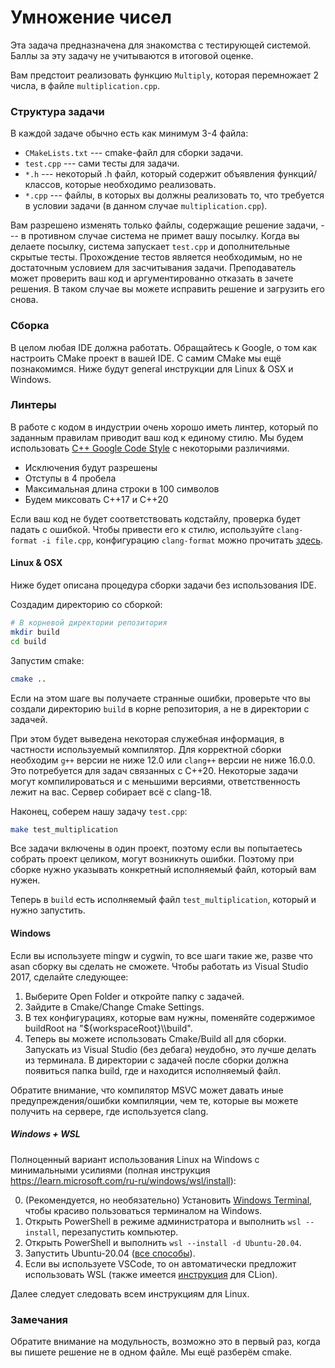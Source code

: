 # Умножение чисел

Эта задача предназначена для знакомства с тестирующей системой. Баллы за эту задачу не учитываются в итоговой оценке.

Вам предстоит реализовать функцию `Multiply`, которая перемножает 2 числа, в файле `multiplication.cpp`.

### Структура задачи

В каждой задаче обычно есть как минимум 3-4 файла:

* `CMakeLists.txt` --- cmake-файл для сборки задачи.
* `test.cpp` --- сами тесты для задачи.
* `*.h` --- некоторый .h файл, который содержит объявления функций/классов, которые необходимо реализовать.
* `*.cpp` --- файлы, в которых вы должны реализовать то, что требуется в условии задачи (в данном случае `multiplication.cpp`).

Вам разрешено изменять только файлы, содержащие решение задачи, --- в противном случае система не примет вашу посылку.
Когда вы делаете посылку, система запускает `test.cpp` и дополнительные скрытые тесты.
Прохождение тестов является необходимым, но не достаточным условием для засчитывания задачи. Преподаватель может проверить ваш код и аргументированно отказать в зачете решения.
В таком случае вы можете исправить решение и загрузить его снова.

### Сборка

В целом любая IDE должна работать. Обращайтесь к Google, о том как настроить CMake проект в вашей IDE. С самим CMake мы ещё познакомимся. Ниже будут general инструкции для Linux & OSX и Windows.

### Линтеры

В работе с кодом в индустрии очень хорошо иметь линтер, который по заданным правилам приводит ваш код к единому стилю.
Мы будем использовать [C++ Google Code Style](https://google.github.io/styleguide/cppguide.html) с некоторыми различиями.

* Исключения будут разрешены
* Отступы в 4 пробела
* Максимальная длина строки в 100 символов
* Будем миксовать С++17 и C++20

Если ваш код не будет соответствовать кодстайлу, проверка будет падать с ошибкой. Чтобы привести его к стилю, используйте `clang-format -i file.cpp`, конфигурацию `clang-format` можно прочитать [здесь](../../.clang-format).

#### Linux & OSX

Ниже будет описана процедура сборки задачи без использования IDE.

Создадим директорию со сборкой:
```sh
# В корневой директории репозитория
mkdir build
cd build
```

Запустим cmake:
```sh
cmake ..
```

Если на этом шаге вы получаете странные ошибки, проверьте что вы создали директорию `build` в корне репозитория, а не в директории с задачей.

При этом будет выведена некоторая служебная информация, в частности используемый компилятор. Для корректной сборки необходим `g++` версии не ниже 12.0 или `clang++` версии не ниже 16.0.0. Это потребуется для задач связанных с C++20. Некоторые задачи могут компилироваться и с меньшими версиями, ответственность лежит на вас. Сервер собирает всё с clang-18.

Наконец, соберем нашу задачу `test.cpp`:
```sh
make test_multiplication
```

Все задачи включены в один проект, поэтому если вы попытаетесь собрать проект целиком, могут возникнуть ошибки. Поэтому при сборке нужно указывать конкретный исполняемый файл, который вам нужен.

Теперь в `build` есть исполняемый файл `test_multiplication`, который и нужно запустить.

#### Windows

Если вы используете mingw и cygwin, то все шаги такие же, разве что asan сборку вы сделать не сможете. 
Чтобы работать из Visual Studio 2017, сделайте следующее:

1. Выберите Open Folder и откройте папку с задачей.
2. Зайдите в Cmake/Change Cmake Settings.
3. В тех конфигурациях, которые вам нужны, поменяйте содержимое buildRoot на "${workspaceRoot}\\\\build".
4. Теперь вы можете использовать Cmake/Build all для сборки. Запускать из Visual Studio (без дебага) неудобно, это лучше делать из терминала. В директории с задачей после
сборки должна появиться папка build, где и находится исполняемый файл.

Обратите внимание, что компилятор MSVC может давать иные предупреждения/ошибки компиляции, чем те, которые вы можете получить на сервере, где используется clang.

##### Windows + WSL

Полноценный вариант использования Linux на Windows с минимальными усилиями (полная инструкция https://learn.microsoft.com/ru-ru/windows/wsl/install):

0. (Рекомендуется, но необязательно) Установить [Windows Terminal](https://www.microsoft.com/store/apps/9n0dx20hk701), чтобы красиво пользоваться терминалом на Windows.
1. Открыть PowerShell в режиме администратора и выполнить `wsl --install`, перезапустить компьютер.
2. Открыть PowerShell и выполнить `wsl --install -d Ubuntu-20.04`.
3. Запустить Ubuntu-20.04 ([все способы](https://learn.microsoft.com/ru-ru/windows/wsl/install#ways-to-run-multiple-linux-distributions-with-wsl)).
4. Если вы используете VSCode, то он автоматически предложит использовать WSL (также имеется [инструкция](https://www.jetbrains.com/help/clion/how-to-use-wsl-development-environment-in-product.html#wsl-tooclhain) для CLion).

Далее следует следовать всем инструкциям для Linux.

### Замечания

Обратите внимание на модульность, возможно это в первый раз, когда вы пишете
решение не в одном файле. Мы ещё разберём cmake.
